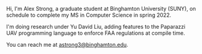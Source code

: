 
Hi, I'm Alex Strong, a graduate student at Binghamton University (SUNY), on schedule to complete my MS in Computer Science in spring 2022.

I'm doing research under Yu David Liu, adding features to the Paparazzi UAV programming language to enforce FAA regulations at compile time.

You can reach me at [astrong3@binghamton.edu](mailto:astrong3+github@binghamton.edu).
